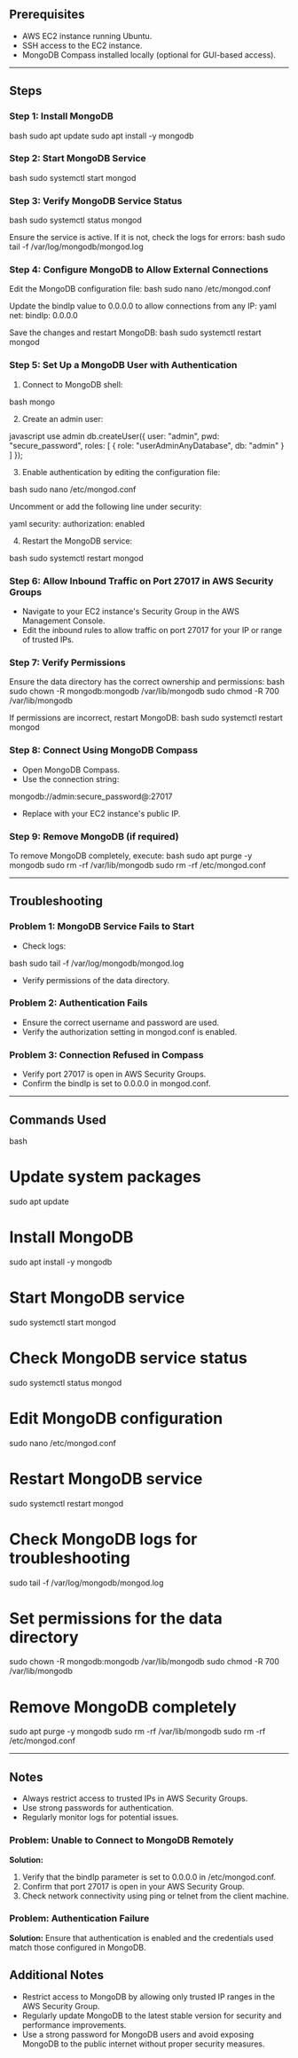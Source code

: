 ## Prerequisites
- AWS EC2 instance running Ubuntu.
- SSH access to the EC2 instance.
- MongoDB Compass installed locally (optional for GUI-based access).

---

## Steps

### Step 1: Install MongoDB
bash
sudo apt update
sudo apt install -y mongodb


### Step 2: Start MongoDB Service
bash
sudo systemctl start mongod


### Step 3: Verify MongoDB Service Status
bash
sudo systemctl status mongod

Ensure the service is active. If it is not, check the logs for errors:
bash
sudo tail -f /var/log/mongodb/mongod.log


### Step 4: Configure MongoDB to Allow External Connections
Edit the MongoDB configuration file:
bash
sudo nano /etc/mongod.conf

Update the bindIp value to 0.0.0.0 to allow connections from any IP:
yaml
net:
  bindIp: 0.0.0.0


Save the changes and restart MongoDB:
bash
sudo systemctl restart mongod


### Step 5: Set Up a MongoDB User with Authentication
1. Connect to MongoDB shell:
   
bash
   mongo

2. Create an admin user:
   
javascript
   use admin
   db.createUser({
     user: "admin",
     pwd: "secure_password",
     roles: [ { role: "userAdminAnyDatabase", db: "admin" } ]
   });

3. Enable authentication by editing the configuration file:
   
bash
   sudo nano /etc/mongod.conf

   Uncomment or add the following line under security:
   
yaml
   security:
     authorization: enabled

4. Restart the MongoDB service:
   
bash
   sudo systemctl restart mongod


### Step 6: Allow Inbound Traffic on Port 27017 in AWS Security Groups
- Navigate to your EC2 instance's Security Group in the AWS Management Console.
- Edit the inbound rules to allow traffic on port 27017 for your IP or range of trusted IPs.

### Step 7: Verify Permissions
Ensure the data directory has the correct ownership and permissions:
bash
sudo chown -R mongodb:mongodb /var/lib/mongodb
sudo chmod -R 700 /var/lib/mongodb

If permissions are incorrect, restart MongoDB:
bash
sudo systemctl restart mongod


### Step 8: Connect Using MongoDB Compass
- Open MongoDB Compass.
- Use the connection string:
  
mongodb://admin:secure_password@<ec2-public-ip>:27017

- Replace <ec2-public-ip> with your EC2 instance's public IP.

### Step 9: Remove MongoDB (if required)
To remove MongoDB completely, execute:
bash
sudo apt purge -y mongodb
sudo rm -rf /var/lib/mongodb
sudo rm -rf /etc/mongod.conf


---

## Troubleshooting

### Problem 1: MongoDB Service Fails to Start
- Check logs:
  
bash
  sudo tail -f /var/log/mongodb/mongod.log

- Verify permissions of the data directory.

### Problem 2: Authentication Fails
- Ensure the correct username and password are used.
- Verify the authorization setting in mongod.conf is enabled.

### Problem 3: Connection Refused in Compass
- Verify port 27017 is open in AWS Security Groups.
- Confirm the bindIp is set to 0.0.0.0 in mongod.conf.

---

## Commands Used
bash
# Update system packages
sudo apt update

# Install MongoDB
sudo apt install -y mongodb

# Start MongoDB service
sudo systemctl start mongod

# Check MongoDB service status
sudo systemctl status mongod

# Edit MongoDB configuration
sudo nano /etc/mongod.conf

# Restart MongoDB service
sudo systemctl restart mongod

# Check MongoDB logs for troubleshooting
sudo tail -f /var/log/mongodb/mongod.log

# Set permissions for the data directory
sudo chown -R mongodb:mongodb /var/lib/mongodb
sudo chmod -R 700 /var/lib/mongodb

# Remove MongoDB completely
sudo apt purge -y mongodb
sudo rm -rf /var/lib/mongodb
sudo rm -rf /etc/mongod.conf


---

## Notes
- Always restrict access to trusted IPs in AWS Security Groups.
- Use strong passwords for authentication.
- Regularly monitor logs for potential issues.

### Problem: Unable to Connect to MongoDB Remotely
**Solution:**
1. Verify that the bindIp parameter is set to 0.0.0.0 in /etc/mongod.conf.
2. Confirm that port 27017 is open in your AWS Security Group.
3. Check network connectivity using ping or telnet from the client machine.

### Problem: Authentication Failure
**Solution:** Ensure that authentication is enabled and the credentials used match those configured in MongoDB.

## Additional Notes
- Restrict access to MongoDB by allowing only trusted IP ranges in the AWS Security Group.
- Regularly update MongoDB to the latest stable version for security and performance improvements.
- Use a strong password for MongoDB users and avoid exposing MongoDB to the public internet without proper security measures.
